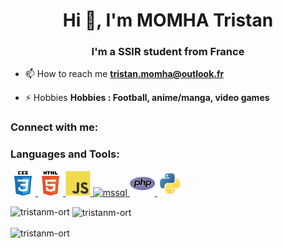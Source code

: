 <h1 align="center">Hi 👋, I'm MOMHA Tristan</h1>
<h3 align="center">I'm a SSIR student from France</h3>

- 📫 How to reach me **tristan.momha@outlook.fr**

- ⚡ Hobbies **Hobbies : Football, anime/manga, video games**

<h3 align="left">Connect with me:</h3>
<p align="left">
</p>

<h3 align="left">Languages and Tools:</h3>
<p align="left"> <a href="https://www.w3schools.com/css/" target="_blank" rel="noreferrer"> <img src="https://raw.githubusercontent.com/devicons/devicon/master/icons/css3/css3-original-wordmark.svg" alt="css3" width="40" height="40"/> </a> <a href="https://www.w3.org/html/" target="_blank" rel="noreferrer"> <img src="https://raw.githubusercontent.com/devicons/devicon/master/icons/html5/html5-original-wordmark.svg" alt="html5" width="40" height="40"/> </a> <a href="https://developer.mozilla.org/en-US/docs/Web/JavaScript" target="_blank" rel="noreferrer"> <img src="https://raw.githubusercontent.com/devicons/devicon/master/icons/javascript/javascript-original.svg" alt="javascript" width="40" height="40"/> </a> <a href="https://www.microsoft.com/en-us/sql-server" target="_blank" rel="noreferrer"> <img src="https://www.svgrepo.com/show/303229/microsoft-sql-server-logo.svg" alt="mssql" width="40" height="40"/> </a> <a href="https://www.php.net" target="_blank" rel="noreferrer"> <img src="https://raw.githubusercontent.com/devicons/devicon/master/icons/php/php-original.svg" alt="php" width="40" height="40"/> </a> <a href="https://www.python.org" target="_blank" rel="noreferrer"> <img src="https://raw.githubusercontent.com/devicons/devicon/master/icons/python/python-original.svg" alt="python" width="40" height="40"/> </a> </p>

<p><img align="left" src="https://github-readme-stats.vercel.app/api/top-langs?username=tristanm-ort&show_icons=true&locale=en&layout=compact" alt="tristanm-ort" /></p>

<p>&nbsp;<img align="center" src="https://github-readme-stats.vercel.app/api?username=tristanm-ort&show_icons=true&locale=en" alt="tristanm-ort" /></p>

<p><img align="center" src="https://github-readme-streak-stats.herokuapp.com/?user=tristanm-ort&" alt="tristanm-ort" /></p>
